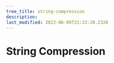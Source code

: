 ```yaml
---
tree_title: string-compression
description: 
last_modified: 2022-06-09T21:23:28.2328
---
```


# String Compression
